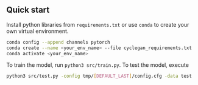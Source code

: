 ## Quick start
Install python libraries from `requirements.txt` or use `conda` to create your own virtual environment.
```bash
conda config --append channels pytorch
conda create --name <your_env_name> --file cyclegan_requirements.txt
conda activate <your_env_name>
```

To train the model, run `python3 src/train.py`.
To test the model, execute
```bash
python3 src/test.py -config tmp/[DEFAULT_LAST]/config.cfg -data test
```